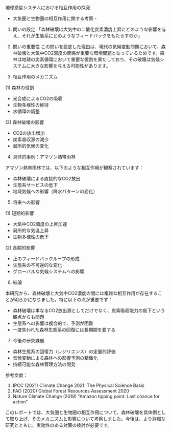 地球惑星システムにおける相互作用の探究
- 大気圏と生物圏の相互作用に関する考察 -

1. 問いの設定
「森林破壊は大気中の二酸化炭素濃度上昇にどのような影響を与え、それが生態系にどのようなフィードバックをもたらすのか」

2. 問いの重要性
この問いを設定した理由は、現代の気候変動問題において、森林破壊と大気中CO2濃度の関係が重要な環境問題となっているためです。森林は地球の炭素循環において重要な役割を果たしており、その破壊は気候システムに大きな影響を与える可能性があります。

3. 相互作用のメカニズム

(1) 森林の役割
- 光合成によるCO2の吸収
- 生物多様性の維持
- 水循環の調整

(2) 森林破壊の影響
- CO2の放出増加
- 炭素吸収源の減少
- 局所的気候の変化

4. 具体的事例：アマゾン熱帯雨林

アマゾン熱帯雨林では、以下のような相互作用が観察されています：

- 森林破壊による直接的なCO2放出
- 生態系サービスの低下
- 地域気候への影響（降水パターンの変化）

5. 将来への影響

(1) 短期的影響
- 大気中CO2濃度の上昇加速
- 局所的な気温上昇
- 生物多様性の低下

(2) 長期的影響
- 正のフィードバックループの形成
- 生態系の不可逆的な変化
- グローバルな気候システムへの影響

6. 結論

本研究から、森林破壊と大気中CO2濃度の間には複雑な相互作用が存在することが明らかになりました。特に以下の点が重要です：

- 森林破壊は単なるCO2放出源としてだけでなく、炭素吸収能力の低下という観点からも問題
- 生態系への影響は複合的で、予測が困難
- 一度失われた森林生態系の回復には長期間を要する

7. 今後の研究課題

- 森林生態系の回復力（レジリエンス）の定量的評価
- 気候変動による森林への影響予測の精緻化
- 持続可能な森林管理方法の開発

参考文献：
1. IPCC (2021) Climate Change 2021: The Physical Science Basis
2. FAO (2020) Global Forest Resources Assessment 2020
3. Nature Climate Change (2019) "Amazon tipping point: Last chance for action"

このレポートでは、大気圏と生物圏の相互作用について、森林破壊を具体例として取り上げ、そのメカニズムと影響について考察しました。今後は、より詳細な研究とともに、実効性のある対策の検討が必要です。